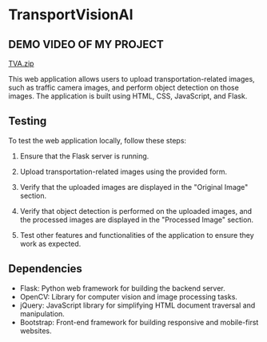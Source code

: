 # TransportVisionAI

## DEMO VIDEO OF MY PROJECT

[TVA.zip](https://github.com/chhavijs/TransportVisionAI/files/14736077/TVA.zip)

This web application allows users to upload transportation-related images, such as traffic camera images, and perform object detection on those images. The application is built using HTML, CSS, JavaScript, and Flask.

## Testing

To test the web application locally, follow these steps:

1. Ensure that the Flask server is running.

2. Upload transportation-related images using the provided form.

3. Verify that the uploaded images are displayed in the "Original Image" section.

4. Verify that object detection is performed on the uploaded images, and the processed images are displayed in the "Processed Image" section.

5. Test other features and functionalities of the application to ensure they work as expected.

## Dependencies

- Flask: Python web framework for building the backend server.
- OpenCV: Library for computer vision and image processing tasks.
- jQuery: JavaScript library for simplifying HTML document traversal and manipulation.
- Bootstrap: Front-end framework for building responsive and mobile-first websites.


